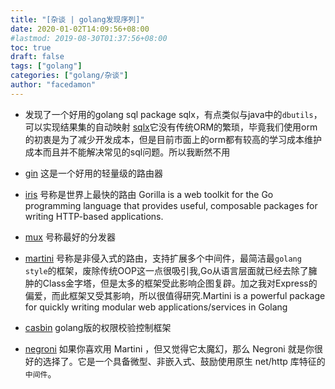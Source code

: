 ```yaml
---
title: "[杂谈 | golang发现序列]"
date: 2020-01-02T14:09:56+08:00
#lastmod: 2019-08-30T01:37:56+08:00
toc: true
draft: false
tags: ["golang"]
categories: ["golang/杂谈"]
author: "facedamon"
---
```


- 发现了一个好用的golang sql package sqlx，有点类似与java中的`dbutils`，可以实现结果集的自动映射 [sqlx](https://github.com/jmoiron/sqlx)它没有传统ORM的繁琐，毕竟我们使用orm的初衷是为了减少开发成本，但是目前市面上的orm都有较高的学习成本维护成本而且并不能解决常见的sql问题。所以我断然不用

- [gin](https://github.com/gin-gonic/gin) 这是一个好用的轻量级的路由器

-  [iris](https://github.com/kataras/iris) 号称是世界上最快的路由 Gorilla is a web toolkit for the Go programming language that provides useful, composable packages for writing HTTP-based applications.

- [mux](https://github.com/gorilla/mux) 号称最好的分发器

- [martini](https://github.com/go-martini/martini/blob/master/translations/README_zh_cn.md) 号称是非侵入式的路由，支持扩展多个中间件，最简洁最`golang style`的框架，废除传统OOP这一点很吸引我,Go从语言层面就已经去除了臃肿的Class金字塔，但是太多的框架受此影响企图复辟。加之我对Express的偏爱，而此框架又受其影响，所以很值得研究.Martini is a powerful package for quickly writing modular web applications/services in Golang

-  [casbin](https://github.com/casbin/casbin) golang版的权限校验控制框架

- [negroni](https://github.com/urfave/negroni/blob/master/translations/README_zh_CN.md) 如果你喜欢用 Martini ，但又觉得它太魔幻，那么 Negroni 就是你很好的选择了。它是一个具备微型、非嵌入式、鼓励使用原生 net/http 库特征的`中间件`。